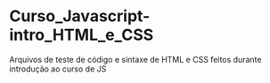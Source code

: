 # Curso_Javascript-intro_HTML_e_CSS
Arquivos de teste de código e sintaxe de HTML e CSS feitos durante introdução ao curso de JS
